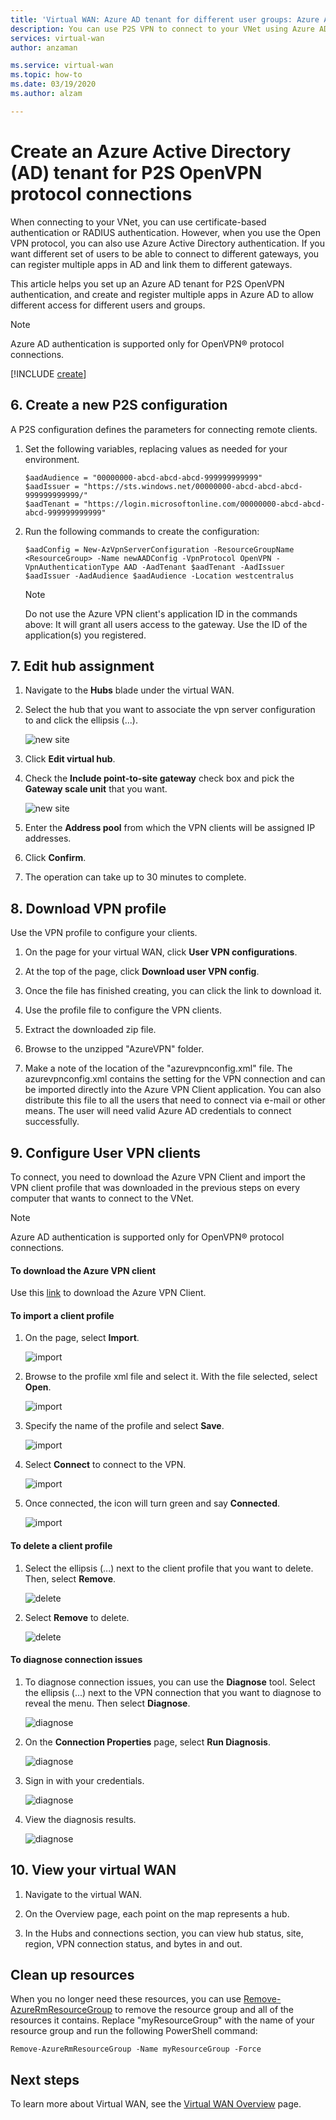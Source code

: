 ```yaml
---
title: 'Virtual WAN: Azure AD tenant for different user groups: Azure AD authentication'
description: You can use P2S VPN to connect to your VNet using Azure AD authentication
services: virtual-wan
author: anzaman

ms.service: virtual-wan
ms.topic: how-to
ms.date: 03/19/2020
ms.author: alzam

---
```

# Create an Azure Active Directory (AD) tenant for P2S OpenVPN protocol connections

When connecting to your VNet, you can use certificate-based authentication or RADIUS authentication. However, when you use the Open VPN protocol, you can also use Azure Active Directory authentication. If you want different set of users to be able to connect to different gateways, you can register multiple apps in AD and link them to different gateways.

This article helps you set up an Azure AD tenant for P2S OpenVPN authentication, and create and register multiple apps in Azure AD to allow different access for different users and groups.

> [!NOTE]
> Azure AD authentication is supported only for OpenVPN&reg; protocol connections.
>

[!INCLUDE [create](../../includes/openvpn-azure-ad-tenant-multi-app.md)]

## <a name="site"></a>6. Create a new P2S configuration

A P2S configuration defines the parameters for connecting remote clients.

1. Set the following variables, replacing values as needed for your environment.

   ```azurepowershell-interactive
   $aadAudience = "00000000-abcd-abcd-abcd-999999999999"
   $aadIssuer = "https://sts.windows.net/00000000-abcd-abcd-abcd-999999999999/"
   $aadTenant = "https://login.microsoftonline.com/00000000-abcd-abcd-abcd-999999999999"    
   ```

2. Run the following commands to create the configuration:

   ```azurepowershell-interactive
   $aadConfig = New-AzVpnServerConfiguration -ResourceGroupName <ResourceGroup> -Name newAADConfig -VpnProtocol OpenVPN -VpnAuthenticationType AAD -AadTenant $aadTenant -AadIssuer $aadIssuer -AadAudience $aadAudience -Location westcentralus
   ```

   > [!NOTE]
   > Do not use the Azure VPN client's application ID in the commands above: It will grant all users access to the gateway. Use the ID of the application(s) you registered.

## <a name="hub"></a>7. Edit hub assignment

1. Navigate to the **Hubs** blade under the virtual WAN.

2. Select the hub that you want to associate the vpn server configuration to and click the ellipsis (...).

    ![new site](media/openvpn-azure-ad-tenant-multi-app/p2s4.jpg)

3. Click **Edit virtual hub**.

4. Check the **Include point-to-site gateway** check box and pick the **Gateway scale unit** that you want.

    ![new site](media/openvpn-azure-ad-tenant-multi-app/p2s2.jpg)

5. Enter the **Address pool** from which the VPN clients will be assigned IP addresses.

6. Click **Confirm**.

7. The operation can take up to 30 minutes to complete.

## <a name="device"></a>8. Download VPN profile

Use the VPN profile to configure your clients.

1. On the page for your virtual WAN, click **User VPN configurations**.

2. At the top of the  page, click **Download user VPN config**.

3. Once the file has finished creating, you can click the link to download it.

4. Use the profile file to configure the VPN clients.

5. Extract the downloaded zip file.

6. Browse to the unzipped "AzureVPN" folder.

7. Make a note of the location of the "azurevpnconfig.xml" file. The azurevpnconfig.xml contains the setting for the VPN connection and can be imported directly into the Azure VPN Client application. You can also distribute this file to all the users that need to connect via e-mail or other means. The user will need valid Azure AD credentials to connect successfully.

## 9. Configure User VPN clients

To connect, you need to download the Azure VPN Client and import the VPN client profile that was downloaded in the previous steps on every computer that wants to connect to the VNet.

> [!NOTE]
> Azure AD authentication is supported only for OpenVPN&reg; protocol connections.
>

#### To download the Azure VPN client

Use this [link](https://go.microsoft.com/fwlink/?linkid=2117554) to download the Azure VPN Client.

#### <a name="import"></a>To import a client profile

1. On the page, select **Import**.

    ![import](./media/openvpn-azure-ad-tenant-multi-app/import/import1.jpg)

2. Browse to the profile xml file and select it. With the file selected, select **Open**.

    ![import](./media/openvpn-azure-ad-tenant-multi-app/import/import2.jpg)

3. Specify the name of the profile and select **Save**.

    ![import](./media/openvpn-azure-ad-tenant-multi-app/import/import3.jpg)

4. Select **Connect** to connect to the VPN.

    ![import](./media/openvpn-azure-ad-tenant-multi-app/import/import4.jpg)

5. Once connected, the icon will turn green and say **Connected**.

    ![import](./media/openvpn-azure-ad-tenant-multi-app/import/import5.jpg)

#### <a name="delete"></a>To delete a client profile

1. Select the ellipsis (...) next to the client profile that you want to delete. Then, select **Remove**.

    ![delete](./media/openvpn-azure-ad-tenant-multi-app/delete/delete1.jpg)

2. Select **Remove** to delete.

    ![delete](./media/openvpn-azure-ad-tenant-multi-app/delete/delete2.jpg)

#### <a name="diagnose"></a>To diagnose connection issues

1. To diagnose connection issues, you can use the **Diagnose** tool. Select the ellipsis (...) next to the VPN connection that you want to diagnose to reveal the menu. Then select **Diagnose**.

    ![diagnose](./media/openvpn-azure-ad-tenant-multi-app/diagnose/diagnose1.jpg)

2. On the **Connection Properties** page, select **Run Diagnosis**.

    ![diagnose](./media/openvpn-azure-ad-tenant-multi-app/diagnose/diagnose2.jpg)

3. Sign in with your credentials.

    ![diagnose](./media/openvpn-azure-ad-tenant-multi-app/diagnose/diagnose3.jpg)

4. View the diagnosis results.

    ![diagnose](./media/openvpn-azure-ad-tenant-multi-app/diagnose/diagnose4.jpg)

## <a name="viewwan"></a>10. View your virtual WAN

1. Navigate to the virtual WAN.

2. On the Overview page, each point on the map represents a hub.

3. In the Hubs and connections section, you can view hub status, site, region, VPN connection status, and bytes in and out.

## <a name="cleanup"></a>Clean up resources

When you no longer need these resources, you can use [Remove-AzureRmResourceGroup](/powershell/module/azurerm.resources/remove-azurermresourcegroup) to remove the resource group and all of the resources it contains. Replace "myResourceGroup" with the name of your resource group and run the following PowerShell command:

```azurepowershell-interactive
Remove-AzureRmResourceGroup -Name myResourceGroup -Force
```

## Next steps

To learn more about Virtual WAN, see the [Virtual WAN Overview](virtual-wan-about.md) page.

